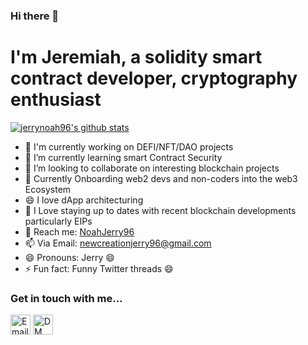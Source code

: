 ### Hi there 👋
# I'm Jeremiah, a solidity smart contract developer, cryptography enthusiast

<!--
**jerrynoah96/jerrynoah96** is a ✨ _special_ ✨ repository because its `README.md` (this file) appears on your GitHub profile. -->

[![jerrynoah96's github stats](https://github-readme-stats.vercel.app/api?username=jerrynoah96&show_icons=true&theme=radical&hide=stars)](https://github.com/jerrynoah96/)
- 🔭 I'm currently working on DEFI/NFT/DAO projects
- 🌱 I’m currently learning smart Contract Security
- 👯 I’m looking to collaborate on interesting blockchain projects
- 🌱 Currently Onboarding web2 devs and non-coders into the web3 Ecosystem
- 😄 I love dApp architecturing
- 👯 I Love staying up to dates with recent blockchain developments particularly EIPs
- 💬 Reach me: [NoahJerry96](https://twitter.com/NoahJerry96)
- 📫 Via Email: [newcreationjerry96@gmail.com](https://twitter.com/newcreationjerry96@gmail.com)
- 😄 Pronouns: Jerry 😄
- ⚡ Fun fact: Funny Twitter threads 😄

### Get in touch with me...

[<img src='https://image.flaticon.com/icons/svg/2965/2965306.svg' width='32' title='Email Me!'>](mailto://newcreationjerry96@gmail.com)
[<img src='https://image.flaticon.com/icons/svg/1409/1409937.svg' width='32' title='DM Me!'>](https://twitter.com/Noahjerry96)


